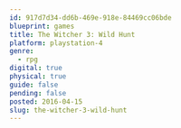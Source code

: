 ```yaml
---
id: 917d7d34-dd6b-469e-918e-84469cc06bde
blueprint: games
title: The Witcher 3: Wild Hunt
platform: playstation-4
genre:
  - rpg
digital: true
physical: true
guide: false
pending: false
posted: 2016-04-15
slug: the-witcher-3-wild-hunt
---
```

